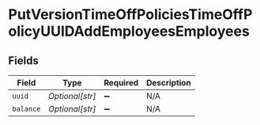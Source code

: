 # PutVersionTimeOffPoliciesTimeOffPolicyUUIDAddEmployeesEmployees


## Fields

| Field              | Type               | Required           | Description        |
| ------------------ | ------------------ | ------------------ | ------------------ |
| `uuid`             | *Optional[str]*    | :heavy_minus_sign: | N/A                |
| `balance`          | *Optional[str]*    | :heavy_minus_sign: | N/A                |